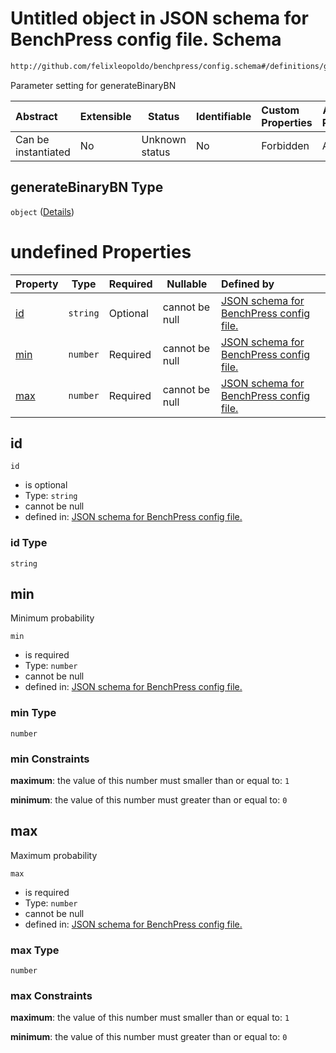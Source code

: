# Untitled object in JSON schema for BenchPress config file. Schema

```txt
http://github.com/felixleopoldo/benchpress/config.schema#/definitions/generateBinaryBN
```

Parameter setting for generateBinaryBN


| Abstract            | Extensible | Status         | Identifiable | Custom Properties | Additional Properties | Access Restrictions | Defined In                                                               |
| :------------------ | ---------- | -------------- | ------------ | :---------------- | --------------------- | ------------------- | ------------------------------------------------------------------------ |
| Can be instantiated | No         | Unknown status | No           | Forbidden         | Allowed               | none                | [config.schema.json\*](../out/config.schema.json "open original schema") |

## generateBinaryBN Type

`object` ([Details](config-definitions-generatebinarybn.md))

# undefined Properties

| Property    | Type     | Required | Nullable       | Defined by                                                                                                                                                                                                    |
| :---------- | -------- | -------- | -------------- | :------------------------------------------------------------------------------------------------------------------------------------------------------------------------------------------------------------ |
| [id](#id)   | `string` | Optional | cannot be null | [JSON schema for BenchPress config file.](config-definitions-generatebinarybn-properties-id.md "http&#x3A;//github.com/felixleopoldo/benchpress/config.schema#/definitions/generateBinaryBN/properties/id")   |
| [min](#min) | `number` | Required | cannot be null | [JSON schema for BenchPress config file.](config-definitions-generatebinarybn-properties-min.md "http&#x3A;//github.com/felixleopoldo/benchpress/config.schema#/definitions/generateBinaryBN/properties/min") |
| [max](#max) | `number` | Required | cannot be null | [JSON schema for BenchPress config file.](config-definitions-generatebinarybn-properties-max.md "http&#x3A;//github.com/felixleopoldo/benchpress/config.schema#/definitions/generateBinaryBN/properties/max") |

## id




`id`

-   is optional
-   Type: `string`
-   cannot be null
-   defined in: [JSON schema for BenchPress config file.](config-definitions-generatebinarybn-properties-id.md "http&#x3A;//github.com/felixleopoldo/benchpress/config.schema#/definitions/generateBinaryBN/properties/id")

### id Type

`string`

## min

Minimum probability


`min`

-   is required
-   Type: `number`
-   cannot be null
-   defined in: [JSON schema for BenchPress config file.](config-definitions-generatebinarybn-properties-min.md "http&#x3A;//github.com/felixleopoldo/benchpress/config.schema#/definitions/generateBinaryBN/properties/min")

### min Type

`number`

### min Constraints

**maximum**: the value of this number must smaller than or equal to: `1`

**minimum**: the value of this number must greater than or equal to: `0`

## max

Maximum probability


`max`

-   is required
-   Type: `number`
-   cannot be null
-   defined in: [JSON schema for BenchPress config file.](config-definitions-generatebinarybn-properties-max.md "http&#x3A;//github.com/felixleopoldo/benchpress/config.schema#/definitions/generateBinaryBN/properties/max")

### max Type

`number`

### max Constraints

**maximum**: the value of this number must smaller than or equal to: `1`

**minimum**: the value of this number must greater than or equal to: `0`
